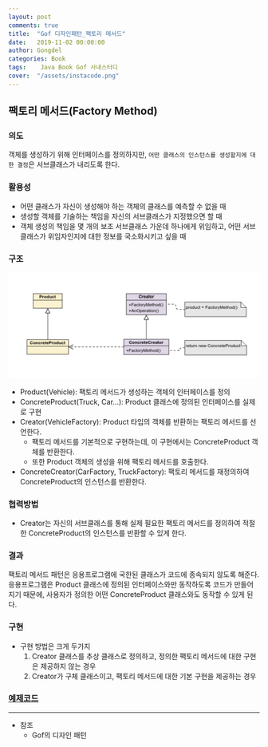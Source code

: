 ```yaml
---
layout: post
comments: true
title:  "Gof 디자인패턴_팩토리 메서드"
date:   2019-11-02 00:00:00
author: Gongdel
categories: Book
tags:	 Java Book Gof 사내스터디
cover:  "/assets/instacode.png"
---
```

## 팩토리 메서드(Factory Method)
### 의도 
객체를 생성하기 위해 인터페이스를 정의하지만, `어떤 클래스의 인스턴스를 생성할지에 대한 결정`은 서브클래스가 내리도록 한다.

### 활용성
+ 어떤 클래스가 자신이 생성해야 하는 객체의 클래스를 예측할 수 없을 때
+ 생성할 객체를 기술하는 책임을 자신의 서브클래스가 지정했으면 할 때
+ 객체 생성의 책임을 몇 개의 보조 서브클래스 가운데 하나에게 위임하고, 어떤 서브클래스가 위임자인지에 대한 정보를 국소화시키고 싶을 때

### 구조
![Image Alt 텍스트](/assets/gof/images/factorymethod.png)
 
+ Product(Vehicle): 팩토리 메서드가 생성하는 객체의 인터페이스를 정의
+ ConcreteProduct(Truck, Car...): Product 클래스에 정의된 인터페이스를 실제로 구현
+ Creator(VehicleFactory): Product 타입의 객체를 반환하는 팩토리 메서드를 선언한다.
	+ 팩토리 메서드를 기본적으로 구현하는데, 이 구현에서는 ConcreteProduct 객체를 반환한다.
	+ 또한 Product 객체의 생성을 위해 팩토리 메서드를 호출한다.
+ ConcreteCreator(CarFactory, TruckFactory): 팩토리 메서드를 재정의하여 ConcreteProduct의 인스턴스를 반환한다.

### 협력방법
+ Creator는 자신의 서브클래스를 통해 실제 필요한 팩토리 메서드를 정의하여 적절한 ConcreteProduct의 인스턴스를 반환할 수 있게 한다.

### 결과
팩토리 메서드 패턴은 응용프로그램에 국한된 클래스가 코드에 종속되지 않도록 해준다.  
응용프로그램은 Product 클래스에 정의된 인터페이스와만 동작하도록 코드가 만들어지기 때문에, 사용자가 정의한 어떤 ConcreteProduct 클래스와도 동작할 수 있게 된다.

### 구현
+ 구현 방법은 크게 두가지
	1. Creator 클래스를 추상 클래스로 정의하고, 정의한 팩토리 메서드에 대한 구현은 제공하지 않는 경우
	2. Creator가 구체 클래스이고, 팩토리 메서드에 대한 기본 구현을 제공하는 경우

### [예제코드](https://github.com/gonghojin/educations/tree/master/java_designpattern/src/creation/factory/method)

---
- 참조
	+ Gof의 디자인 패턴	
